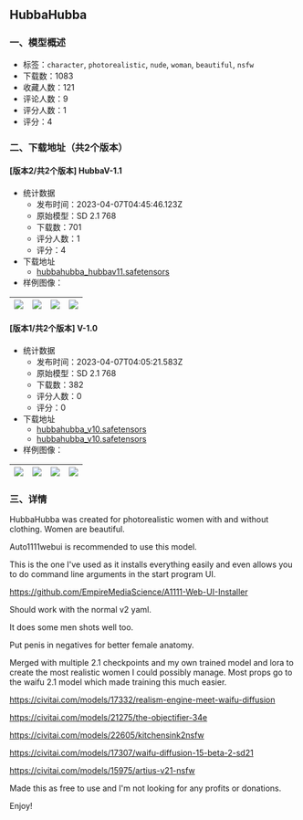 ## HubbaHubba
### 一、模型概述

- 标签：`character`, `photorealistic`, `nude`, `woman`, `beautiful`, `nsfw`
- 下载数：1083
- 收藏人数：121
- 评论人数：9
- 评分人数：1
- 评分：4

### 二、下载地址（共2个版本）

#### [版本2/共2个版本] HubbaV-1.1

- 统计数据
  - 发布时间：2023-04-07T04:45:46.123Z
  - 原始模型：SD 2.1 768
  - 下载数：701
  - 评分人数：1
  - 评分：4
- 下载地址
  - [hubbahubba_hubbav11.safetensors](https://civitai.com/api/download/models/38785)
- 样例图像：

| <img src="https://image.civitai.com/xG1nkqKTMzGDvpLrqFT7WA/f8d5261a-d58a-4f08-2d38-1ef64cb9cd00/width=450/429787.jpeg" /> | <img src="https://image.civitai.com/xG1nkqKTMzGDvpLrqFT7WA/596875ee-1bd2-451e-401f-e346dc045300/width=450/429828.jpeg" /> | <img src="https://image.civitai.com/xG1nkqKTMzGDvpLrqFT7WA/dd8b4ef1-cae1-436e-6d39-ed6a3b00f600/width=450/435998.jpeg" /> | <img src="https://image.civitai.com/xG1nkqKTMzGDvpLrqFT7WA/ebc13fee-c280-4d3e-23cf-1fe4cb427f00/width=450/429789.jpeg" /> |
| ---- | ---- | ---- | ---- |

#### [版本1/共2个版本] V-1.0

- 统计数据
  - 发布时间：2023-04-07T04:05:21.583Z
  - 原始模型：SD 2.1 768
  - 下载数：382
  - 评分人数：0
  - 评分：0
- 下载地址
  - [hubbahubba_v10.safetensors](https://civitai.com/api/download/models/29221?type=Model&format=SafeTensor&size=full&fp=fp16)
  - [hubbahubba_v10.safetensors](https://civitai.com/api/download/models/29221)
- 样例图像：

| <img src="https://image.civitai.com/xG1nkqKTMzGDvpLrqFT7WA/03ebc4f0-fcbf-43fc-b4b0-d82d01449b00/width=450/330167.jpeg" /> | <img src="https://image.civitai.com/xG1nkqKTMzGDvpLrqFT7WA/303ea19f-d7ff-4bd1-cb24-10b38b55be00/width=450/331017.jpeg" /> | <img src="https://image.civitai.com/xG1nkqKTMzGDvpLrqFT7WA/9717923d-f0e1-4f1f-0f60-dba2490deb00/width=450/330177.jpeg" /> | <img src="https://image.civitai.com/xG1nkqKTMzGDvpLrqFT7WA/48694771-caf1-480b-dae8-b49d324a5c00/width=450/330174.jpeg" /> |
| ---- | ---- | ---- | ---- |


### 三、详情
<p>HubbaHubba was created for photorealistic women with and without clothing. Women are beautiful.</p><p>Auto1111webui is recommended to use this model.</p><p>This is the one I've used as it installs everything easily and even allows you to do command line arguments in the start program UI.</p><p><a target="_blank" rel="ugc" href="https://github.com/EmpireMediaScience/A1111-Web-UI-Installer">https://github.com/EmpireMediaScience/A1111-Web-UI-Installer</a></p><p>Should work with the normal v2 yaml.</p><p>It does some men shots well too.</p><p>Put penis in negatives for better female anatomy.</p><p></p><p>Merged with multiple 2.1 checkpoints and my own trained model and lora to create the most realistic women I could possibly manage. Most props go to the waifu 2.1 model which made training this much easier.</p><p></p><p><a target="_blank" rel="ugc" href="https://civitai.com/models/17332/realism-engine-meet-waifu-diffusion">https://civitai.com/models/17332/realism-engine-meet-waifu-diffusion</a></p><p><a target="_blank" rel="ugc" href="https://civitai.com/models/21275/the-objectifier-34e">https://civitai.com/models/21275/the-objectifier-34e</a></p><p><a target="_blank" rel="ugc" href="https://civitai.com/models/22605/kitchensink2nsfw">https://civitai.com/models/22605/kitchensink2nsfw</a></p><p><a target="_blank" rel="ugc" href="https://civitai.com/models/17307/waifu-diffusion-15-beta-2-sd21">https://civitai.com/models/17307/waifu-diffusion-15-beta-2-sd21</a></p><p><a target="_blank" rel="ugc" href="https://civitai.com/models/15975/artius-v21-nsfw">https://civitai.com/models/15975/artius-v21-nsfw</a></p><p></p><p>Made this as free to use and I'm not looking for any profits or donations.</p><p></p><p>Enjoy!</p><p></p><p></p>